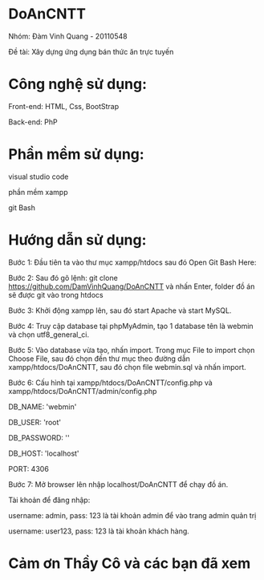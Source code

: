 # DoAnCNTT
Nhóm: Đàm Vinh Quang - 20110548

Đề tài: Xây dựng ứng dụng bán thức ăn trực tuyến
# Công nghệ sử dụng:
Front-end: HTML, Css, BootStrap

Back-end: PhP
# Phần mềm sử dụng:
visual studio code

phần mềm xampp 

git Bash
# Hướng dẫn sử dụng:
Bước 1: Đầu tiên ta vào thư mục xampp/htdocs sau đó Open Git Bash Here:

Bước 2: Sau đó gõ lệnh: git clone https://github.com/DamVinhQuang/DoAnCNTT và nhấn Enter, folder đồ án sẽ được git vào trong htdocs

Bước 3: Khởi động xampp lên, sau đó start Apache và start MySQL.

Bước 4: Truy cập database tại phpMyAdmin, tạo 1 database tên là webmin và chọn utf8_general_ci.

Bước 5: Vào database vừa tạo, nhấn import. Trong mục File to import chọn Choose File, sau đó chọn đến thư mục theo đường dẫn xampp/htdocs/DoAnCNTT, sau đó chọn file webmin.sql và nhấn import.

Bước 6: Cấu hình tại xampp/htdocs/DoAnCNTT/config.php và xampp/htdocs/DoAnCNTT/admin/config.php

DB_NAME: 'webmin'

DB_USER: 'root'

DB_PASSWORD: ''

DB_HOST: 'localhost'

PORT: 4306

Bước 7: Mở browser lên nhập localhost/DoAnCNTT để chạy đồ án.

Tài khoản để đăng nhập:

username: admin, pass: 123 là tài khoản admin để vào trang admin quản trị

username: user123, pass: 123 là tài khoản khách hàng.

# Cảm ơn Thầy Cô và các bạn đã xem
